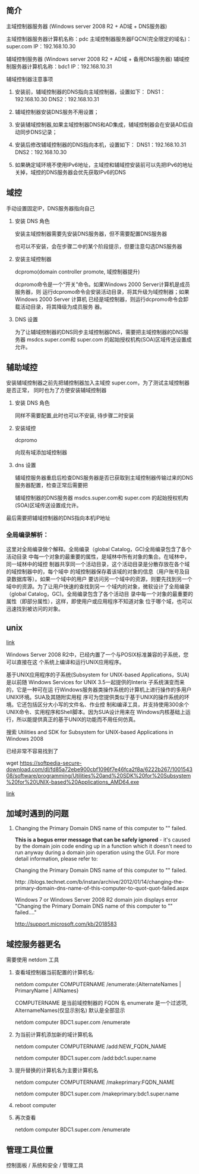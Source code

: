 ## 简介

主域控制器服务器 (Windows server 2008 R2 + AD域 + DNS服务器)

主域控制器服务器计算机名称：pdc
主域控制器服务器FQCN(完全限定的域名)：super.com
IP：192.168.10.30

辅域控制服务器 (Windows server 2008 R2 + AD域 + 备用DNS服务器)
辅域控制服务器计算机名称：bdc1
IP：192.168.10.31

辅域控制器注意事项

1. 安装前，辅域控制器的DNS指向主域控制器，设置如下：
    DNS1：192.168.10.30
    DNS2：192.168.10.31

2. 辅域控制器安装DNS服务不用设置；

3. 安装辅域控制器,如果主域控制器DNS和AD集成，辅域控制器会在安装AD后自动同步DNS记录；

4. 安装后修改辅域控制器的DNS指向本机，设置如下：
    DNS1：192.168.10.31
    DNS2：192.168.10.30

5. 如果确定域环境不使用IPv6地址，主域控和辅域控安装前可以先把IPv6的地址关掉，域控的DNS服务器会优先获取IPv6的DNS

## 域控

手动设置固定IP，DNS服务器指向自己

1. 安装 DNS 角色

    安装主域控制器需要先安装DNS服务器，但不需要配置DNS服务器

    也可以不安装，会在步骤二中的某个阶段提示，但要注意勾选DNS服务器

2. 安装主域控制器

    dcpromo(domain controller promote, 域控制器提升)

    dcpromo命令是一个“开关”命令。如果Windows 2000 Server计算机是成员服务器，则
    运行dcpromo命令会安装活动目录，将其升级为域控制器；如果Windows 2000 Server
    计算机 已经是域控制器，则运行dcpromo命令会卸载活动目录，将其降级为成员服务
    器。

3. DNS 设置

    为了让辅域控制器的DNS同步主域控制器DNS，需要把主域控制器的DNS服务器
    msdcs.super.com和 super.com 的起始授权机构(SOA)区域传送设置成允许。


## 辅助域控

安装辅域控制器之前先把辅控制器加入主域控 super.com，为了测试主域控制器是否正常，
同时也为了方便安装辅域控制器

1. 安装 DNS 角色

    同样不需要配置,此时也可以不安装, 待步骤二时安装

2. 安装域控

    dcpromo

    向现有域添加域控制器

3. dns 设置

    辅域控服务器重启后检查DNS服务器是否已获取到主域控制器传输过来的DNS服务器配置，检查正常后需要把

    辅域控制器的DNS服务器 msdcs.super.com和 super.com 的起始授权机构(SOA)区域传送设置成允许。

最后需要把辅域控制器的DNS指向本机IP地址

### 全局编录解析：

这里对全局编录做个解释。全局编录（global Catalog，GC)全局编录包含了各个活动目录
中每一个对象的最重要的属性，是域林中所有对象的集合。在域林中，同一域林中的域控
制器共享同一个活动目录，这个活动目录是分散存放在各个域的域控制器中的，每个域中
的域控制器保存着该域的对象的信息（用户账号及目录数据库等）。如果一个域中的用户
要访问另一个域中的资源，则要先找到另一个域中的资源。为了让用户快速的查找到另一
个域内的对象，微软设计了全局编录（global Catalog，GC)。全局编录包含了各个活动目
录中每一个对象的最重要的属性（即部分属性），这样，即使用户或应用程序不知道对象
位于哪个域，也可以迅速找到被访问的对象。

## unix

[link](http://soft.zhiding.cn/software_zone/2010/0603/1764905.shtml)

Windows Server 2008 R2中，已经内置了一个与POSIX标准兼容的子系统，您可以直接在这
个系统上编译和运行UNIX应用程序。

基于UNIX应用程序的子系统(Subsystem for UNIX-based Applications，SUA)是以前随
Windows Services for UNIX 3.5一起提供的Interix 子系统演变而来的，它是一种可在运
行Windows服务器类操作系统的计算机上进行操作的多用户UNIX环境。SUA及其随附实用程
序可为您提供类似于基于UNIX的操作系统的环境。它还包括区分大小写的文件名、作业控
制和编译工具，并支持使用300余个UNIX命令、实用程序和Shell脚本。因为SUA设计用来在
Windows内核基础上运行，所以能提供真正的基于UNIX的功能而不用任何仿真。

搜索 Utilities and SDK for Subsystem for UNIX-based Applications in Windows 2008

已经非常不容易找到了

wget https://softpedia-secure-download.com/dl/fd85a72ebe900cbf1096f7e46fca2f8a/6222b267/100154308/software/programming/Utilities%20and%20SDK%20for%20Subsystem%20for%20UNIX-based%20Applications_AMD64.exe

[link](https://wiki.samba.org/index.php/Installing_RSAT#Installation)

## 加域时遇到的问题

1. Changing the Primary Domain DNS name of this computer to "" failed.

    **This is a bogus error message that can be safely ignored** - it's caused
    by the domain join code ending up in a function which it doesn't need to
    run anyway during a domain join operation using the GUI. For more detail
    information, please refer to:

    Changing the Primary Domain DNS name of this computer to "" failed.

    http: //blogs.technet.com/b/instan/archive/2012/01/14/changing-the-primary-domain-dns-name-of-this-computer-to-quot-quot-failed.aspx

    Windows 7 or Windows Server 2008 R2 domain join displays error "Changing
    the Primary Domain DNS name of this computer to "" failed...."

    http://support.microsoft.com/kb/2018583






## 域控服务器更名

需要使用 netdom 工具

1. 查看域控制器当前配置的计算机名:

    netdom computer COMPUTERNAME /enumerate:{AlternateNames | PrimaryName | AllNames}

    COMPUTERNAME 是当前域控制器的 FQDN 名
    enumerate 是一个过滤项, AlternameNames(仅显示别名) 默认是全部显示

    netdom computer BDC1.super.com /enumerate

2. 为当前计算机添加新的域计算机名

    netdom computer COMPUTERNAME /add:NEW_FQDN_NAME

    netdom computer BDC1.super.com /add:bdc1.super.name

3. 提升替换的计算机名为主要计算机名

    netdom computer COMPUTERNAME /makeprimary:FQDN_NAME

    netdom computer BDC1.super.com /makeprimary:bdc1.super.name

4. reboot computer

5. 再次查看

    netdom computer BDC1.super.com /enumerate


## 管理工具位置

控制面板 / 系统和安全 / 管理工具
